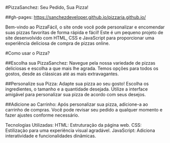 #PizzaSanchez: Seu Pedido, Sua Pizza!

##gh-pages: https://sanchezdeveloper.github.io/pizzaria.github.io/

Bem-vindo ao PizzaFácil, o site onde você pode personalizar e encomendar suas pizzas favoritas de forma rápida e fácil! Este é um pequeno projeto de site desenvolvido com HTML, CSS e JavaScript para proporcionar uma experiência deliciosa de compra de pizzas online.

#Como usar o Pizza?

##Escolha sua PizzaSanchez:
Navegue pela nossa variedade de pizzas deliciosas e escolha a que mais lhe agrada. Temos opções para todos os gostos, desde as clássicas até as mais extravagantes.

##Personalize sua Pizza:
Adapte sua pizza ao seu gosto! Escolha os ingredientes, o tamanho e a quantidade desejada. Utilize a interface amigável para personalizar sua pizza de acordo com seus desejos.

##Adicione ao Carrinho:
Após personalizar sua pizza, adicione-a ao carrinho de compras. Você pode revisar seu pedido a qualquer momento e fazer ajustes conforme necessário.

Tecnologias Utilizadas:
HTML: Estruturação da página web.
CSS: Estilização para uma experiência visual agradável.
JavaScript: Adiciona interatividade e funcionalidades dinâmicas.
